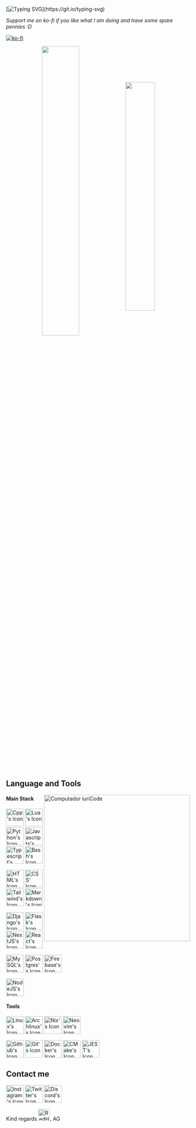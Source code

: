 [![Typing SVG](https://readme-typing-svg.herokuapp.com?font=Fira+Code&pause=1000&color=C3F744&random=false&width=435&lines=Welcome+fellos!)](https://git.io/typing-svg)

*Support me on ko-fi if you like what I am doing and have some spare pennies :D*

[![ko-fi](https://ko-fi.com/img/githubbutton_sm.svg)](https://ko-fi.com/W7W3X33WD)
<br>

<div align="center" style="margin-bottom:200px">
 <img width=45% align="center" src="https://github-readme-stats.vercel.app/api?username=al-ghoul&theme=dark&show_icons=true" />
 <img width=40% align="center" src="https://github-readme-stats.vercel.app/api/top-langs/?username=al-ghoul&layout=compact&theme=dark" />
</div>

<br>

## Language and Tools

<img src="https://raw.githubusercontent.com/MicaelliMedeiros/micaellimedeiros/master/image/computer-illustration.png" min-width="400px" max-width="400px" width="400px" align="right" alt="Computador iuriCode">

#### Main Stack

  [<img height="48px" width="48px" alt="Cpp's Icon" src="https://skillicons.dev/icons?i=cpp"/>](https://cplusplus.com/)
  [<img height="48px" width="48px" alt="Lua's Icon" src="https://skillicons.dev/icons?i=lua"/>](https://www.lua.org/)
  [<img height="48px" width="48px" alt="Python's Icon" src="https://skillicons.dev/icons?i=python"/>](https://python.org/)
  [<img height="48px" width="48px" alt="Javascripts's Icon" src="https://skillicons.dev/icons?i=js"/>](https://developer.mozilla.org/en-US/docs/Web/JavaScript)
  [<img height="48px" width="48px" alt="Typescript's Icon" src="https://skillicons.dev/icons?i=ts"/>](https://www.typescriptlang.org/)
  [<img height="48px" width="48px" alt="Bash's Icon" src="https://skillicons.dev/icons?i=bash"/>](https://www.gnu.org/software/bash/)
  
  [<img height="48px" width="48px" alt="HTML's Icon" src="https://skillicons.dev/icons?i=html"/>](https://developer.mozilla.org/en-US/docs/Web/HTML)
  [<img height="48px" width="48px" alt="CSS' Icon" src="https://skillicons.dev/icons?i=css"/>](https://developer.mozilla.org/en-US/docs/Web/css)
  [<img height="48px" width="48px" alt="Tailwind's Icon" src="https://skillicons.dev/icons?i=tailwind"/>](https://tailwindcss.com/)
  [<img height="48px" width="48px" alt="Markdown's Icon" src="https://skillicons.dev/icons?i=md"/>](https://www.markdownguide.org/)
  
  [<img height="48px" width="48px" alt="Django's Icon" src="https://skillicons.dev/icons?i=django"/>](https://www.djangoproject.com/)
  [<img height="48px" width="48px" alt="Flask's Icon" src="https://skillicons.dev/icons?i=flask"/>](https://flask.palletsprojects.com/en/3.0.x/)
  [<img height="48px" width="48px" alt="NextJS's Icon" src="https://skillicons.dev/icons?i=next"/>](https://nextjs.org/)
  [<img height="48px" width="48px" alt="React's Icon" src="https://skillicons.dev/icons?i=react"/>](https://react.dev/)

  [<img height="48px" width="48px" alt="MySQL's Icon" src="https://skillicons.dev/icons?i=mysql"/>](https://www.mysql.com/)
  [<img height="48px" width="48px" alt="Postgres's Icon" src="https://skillicons.dev/icons?i=postgres"/>](https://www.postgresql.org/)
  [<img height="48px" width="48px" alt="Firebase's Icon" src="https://skillicons.dev/icons?i=firebase"/>](https://firebase.google.com/)
  

  [<img height="48px" width="48px" alt="NodeJS's Icon" src="https://skillicons.dev/icons?i=nodejs"/>](https://nodejs.org/)

  

#### Tools
  
   [<img height="48px" width="48px" alt="Linux's Icon" src="https://skillicons.dev/icons?i=linux"/>](https://www.linux.org/)
   [<img height="48px" width="48px" alt="Archlinux's Icon" src="https://skillicons.dev/icons?i=arch"/>](https://archlinux.org/)
   [<img height="48px" width="48px" alt="Nix's Icon" src="https://skillicons.dev/icons?i=nix"/>](https://nixos.org/)
   [<img height="48px" width="48px" alt="Neovim's Icon" src="https://skillicons.dev/icons?i=neovim"/>](https://https://neovim.io//)
   
   [<img height="48px" width="48px" alt="Github's Icon" src="https://skillicons.dev/icons?i=github"/>](https://github.com/)
   [<img height="48px" width="48px" alt="Git's Icon" src="https://skillicons.dev/icons?i=git"/>](https://git-scm.com/)
   [<img height="48px" width="48px" alt="Docker's Icon" src="https://skillicons.dev/icons?i=docker"/>](https://www.docker.com/)
   [<img height="48px" width="48px" alt="CMake's Icon" src="https://skillicons.dev/icons?i=cmake"/>](https://cmake.org/)
   [<img height="48px" width="48px" alt="JEST's Icon" src="https://skillicons.dev/icons?i=jest"/>](https://jestjs.io/)
<br>

## Contact me

   [<img height="48px" width="48px" alt="Instagram's Icon" src="https://skillicons.dev/icons?i=instagram"/>](https://www.instagram.com/abdo.alghoul/)
   [<img height="48px" width="48px" alt="Twitter's Icon" src="https://skillicons.dev/icons?i=twitter"/>](https://twitter.com/abdo_alghoul)
   [<img height="48px" width="48px" alt="Discord's Icon" src="https://skillicons.dev/icons?i=discord"/>](https://discord.gg/vCUUC9bkWv)
   

<p>Kind regards <img height="32px" width="32px" alt="RedHat's Icon" src="https://skillicons.dev/icons?i=redhat"/>, AG </p>
